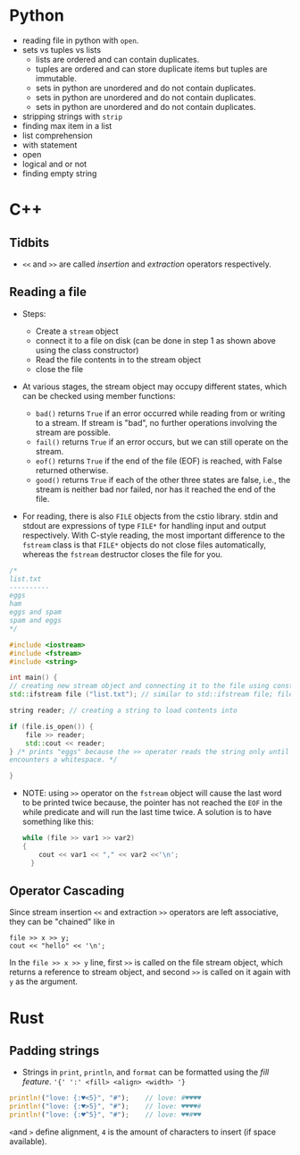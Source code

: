 # Python

- reading file in python with `open`.
- sets vs tuples vs lists
  - lists are ordered and can contain duplicates.
  - tuples are ordered and can store duplicate items but tuples are immutable.
  - sets in python are unordered and do not contain duplicates.
  - sets in python are unordered and do not contain duplicates.
  - sets in python are unordered and do not contain duplicates.
- stripping strings with `strip`
- finding max item in a list
- list comprehension
- with statement
- open
- logical and or not
- finding empty string

# C++

## Tidbits

- `<<` and `>>` are called _insertion_ and _extraction_ operators respectively.

## Reading a file

- Steps:

  - Create a `stream` object
  - connect it to a file on disk (can be done in step 1 as shown above using the
    class constructor)
  - Read the file contents in to the stream object
  - close the file

- At various stages, the stream object may occupy different states, which can be
  checked using member functions:

  - `bad()` returns `True` if an error occurred while reading from or writing to
    a stream. If stream is "bad", no further operations involving the stream are
    possible.
  - `fail()` returns `True` if an error occurs, but we can still operate on the
    stream.
  - `eof()` returns `True` if the end of the file (EOF) is reached, with False
    returned otherwise.
  - `good()` returns `True` if each of the other three states are false, i.e.,
    the stream is neither bad nor failed, nor has it reached the end of the
    file.

- For reading, there is also `FILE` objects from the cstio library. stdin and
  stdout are expressions of type `FILE*` for handling input and output
  respectively. With C-style reading, the most important difference to the
  `fstream` class is that `FILE*` objects do not close files automatically,
  whereas the `fstream` destructor closes the file for you.

```cpp
/*
list.txt
----------
eggs
ham
eggs and spam
spam and eggs
*/

#include <iostream>
#include <fstream>
#include <string>

int main() {
// creating new stream object and connecting it to the file using constructor
std::ifstream file ("list.txt"); // similar to std::ifstream file; file.open("list.txt")

string reader; // creating a string to load contents into

if (file.is_open()) {
	file >> reader;
	std::cout << reader;
} /* prints "eggs" because the >> operator reads the string only until it
encounters a whitespace. */

}
```

- NOTE: using `>>` operator on the `fstream` object will cause the last word to
  be printed twice because, the pointer has not reached the `EOF` in the while
  predicate and will run the last time twice. A solution is to have something
  like this:
  ```cpp
  while (file >> var1 >> var2)
  {
  	  cout << var1 << "," << var2 <<'\n';
    }
  ```

## Operator Cascading

Since stream insertion `<<` and extraction `>>` operators are left associative,
they can be "chained" like in

```
file >> x >> y;
cout << "hello" << '\n';
```

In the `file >> x >> y` line, first `>>` is called on the file stream object,
which returns a reference to stream object, and second `>>` is called on it
again with `y` as the argument.

# Rust

## Padding strings

- Strings in `print`, `println`, and `format` can be formatted using the _fill
  feature_. `'{' ':' <fill> <align> <width> '}`

```rust
println!("love: {:♥<5}", "#");    // love: #♥♥♥♥
println!("love: {:♥>5}", "#");    // love: ♥♥♥♥#
println!("love: {:♥^5}", "#");    // love: ♥♥#♥♥
```

`<`and `>` define alignment, `4` is the amount of characters to insert (if space
available).
